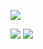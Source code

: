 ![](https://64.media.tumblr.com/724383159149d56eb7f101f86231e8e8/bdacb10cf78a5fda-8a/s1280x1920/9a1cce8dcff33ac4891f88d7938cf280a857e5b9.pnj)


 ![](https://64.media.tumblr.com/88bb64767aabf2270544f9d8d02a14c5/bdacb10cf78a5fda-5e/s100x200/44daeb112a3e633d7711ce965d3c743dad5ede28.gifv) ![](https://64.media.tumblr.com/a59ba4834abef52938bc7a58a51f5e0b/bdacb10cf78a5fda-a6/s100x200/6f8f176323f5de1a2f3fd99ddf729d130d3d05c6.gifv)





<!--
**eternalkait/eternalkait** is a ✨ _special_ ✨ repository because its `README.md` (this file) appears on your GitHub profile.

Here are some ideas to get you started:

- 🔭 I’m currently working on ...
- 🌱 I’m currently learning ...
- 👯 I’m looking to collaborate on ...
- 🤔 I’m looking for help with ...
- 💬 Ask me about ...
- 📫 How to reach me: ...
- 😄 Pronouns: ...
- ⚡ Fun fact: ...
-->
